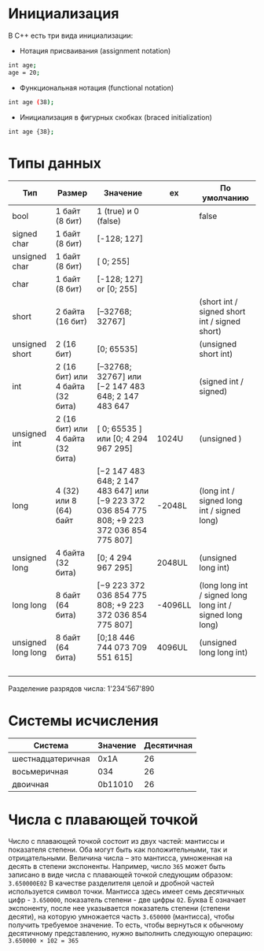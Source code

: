 # Инициализация
В C++ есть три вида инициализации:

- Нотация присваивания (assignment notation)
```bash
int age;
age = 20;
```
- Функциональная нотация (functional notation)
```bash
int age (38);
```
- Инициализация в фигурных скобках (braced initialization)
```bash
int age {38};
```

# Типы данных
| Тип            | Размер            |Значение| ex|По умолчанию|                                                 
| ----------- | ----------------|----------|--|------------------- |
|bool| 1 байт (8 бит) | 1 (true) и 0 (false)||false|
|signed char|1 байт (8 бит) |[-128; 127]|||
|unsigned char|1 байт (8 бит) |[ 0; 255] |||
|char|1 байт (8 бит) |  [-128; 127] or [0; 255] |||
|short |2 байта (16 бит) | [–32768; 32767] ||(short int / signed short int / signed short)|
|unsigned short |2 (16 бит) | [0; 65535]| | (unsigned short int)|
|int |2  (16 бит) или 4 байта (32 бита)|[–32768; 32767] или [−2 147 483 648; 2 147 483 647||(signed int / signed)
|unsigned int |2 (16 бит) или 4 байта (32 бита) |[ 0; 65535 ] или [0; 4 294 967 295]|1024U |(unsigned )|
|long | 4 (32) или 8 (64) байт|[−2 147 483 648; 2 147 483 647] или [−9 223 372 036 854 775 808; +9 223 372 036 854 775 807]|-2048L|(long int / signed long int / signed long)|
|unsigned long|4 байта (32 бита) | [0; 4 294 967 295]| 2048UL|(unsigned long int)|
|long long |8 байт (64 бита)|[−9 223 372 036 854 775 808; +9 223 372 036 854 775 807]|-4096LL|(long long int / signed long long int / signed long long)|
|unsigned long long|8 байт (64 бита) |[0;18 446 744 073 709 551 615]| 4096UL| (unsigned long long int)|
|| |  ||
|| |  ||
|| |  ||
|| |  ||
Разделение разрядов числа: 1'234'567'890

# Системы исчисления
|Система|Значение|Десятичная|
|-------|--------|----------|
|шестнадцатеричная|0x1A|26|
|восьмеричная|034|26|
|двоичная|0b11010|26|

# Числа с плавающей точкой
Число с плавающей точкой состоит из двух частей: мантиссы и показателя степени. Оба могут быть как положительными, так и отрицательными. Величина числа – это мантисса, умноженная на десять в степени экспоненты.
Например, число `365` может быть записано в виде числа с плавающей точкой следующим образом: `3.650000E02`
В качестве разделителя целой и дробной частей используется символ точки. Мантисса здесь имеет семь десятичных цифр - `3.650000`, 
показатель степени - две цифры `02`. Буква E означает экспоненту, после нее указывается показатель степени (степени десяти), на которую умножается часть `3.650000` (мантисса), чтобы получить требуемое значение. То есть, чтобы вернуться к обычному десятичному представлению, нужно выполнить следующую операцию: `3.650000 × 102 = 365`
